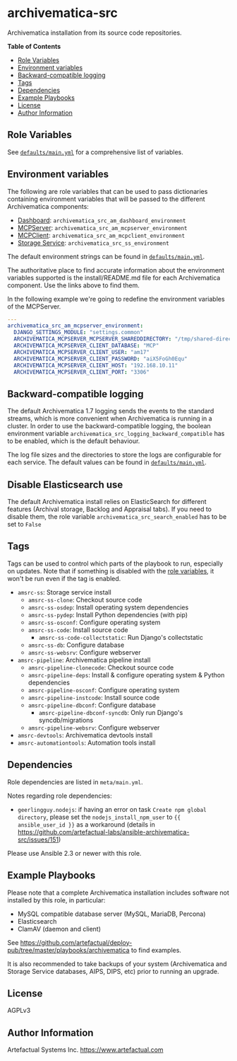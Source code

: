 archivematica-src
=================

Archivematica installation from its source code repositories.

**Table of Contents**

- [Role Variables](#role-variables)
- [Environment variables](#environment-variables)
- [Backward-compatible logging](#backward-compatible-logging)
- [Tags](#tags)
- [Dependencies](#dependencies)
- [Example Playbooks](#example-playbooks)
- [License](#license)
- [Author Information](#author-information)


Role Variables
--------------

See [`defaults/main.yml`](defaults/main.yml) for a comprehensive list of variables.


Environment variables
---------------------

The following are role variables that can be used to pass dictionaries containing environment variables that will be passed to the different Archivematica components:

- [Dashboard](https://github.com/artefactual/archivematica/tree/stable/1.7.x/src/dashboard/install/README.md): `archivematica_src_am_dashboard_environment`
- [MCPServer](https://github.com/artefactual/archivematica/tree/stable/1.7.x/src/MCPServer/install/README.md): `archivematica_src_am_mcpserver_environment`
- [MCPClient](https://github.com/artefactual/archivematica/tree/stable/1.7.x/src/MCPClient/install/README.md): `archivematica_src_am_mcpclient_environment`
- [Storage Service](https://github.com/artefactual/archivematica-storage-service/tree/stable/0.11.x/install/README.md): `archivematica_src_ss_environment`

The default environment strings can be found in [`defaults/main.yml`](defaults/main.yml).

The authoritative place to find accurate information about the environment variables supported is the install/README.md file for each Archivematica component. Use the links above to find them.

In the following example we're going to redefine the environment variables of the MCPServer.

```yaml
---
archivematica_src_am_mcpserver_environment:
  DJANGO_SETTINGS_MODULE: "settings.common"
  ARCHIVEMATICA_MCPSERVER_MCPSERVER_SHAREDDIRECTORY: "/tmp/shared-directory"
  ARCHIVEMATICA_MCPSERVER_CLIENT_DATABASE: "MCP"
  ARCHIVEMATICA_MCPSERVER_CLIENT_USER: "am17"
  ARCHIVEMATICA_MCPSERVER_CLIENT_PASSWORD: "aiX5FoGh0Equ"
  ARCHIVEMATICA_MCPSERVER_CLIENT_HOST: "192.168.10.11"
  ARCHIVEMATICA_MCPSERVER_CLIENT_PORT: "3306"
```

Backward-compatible logging
---------------------------

The default Archivematica 1.7 logging sends the events to the standard streams, which is more convenient when Archivematica is running in a cluster. In order to use the backward-compatible logging, the boolean environment variable `archivematica_src_logging_backward_compatible` has to be enabled, which is the default behaviour.

The log file sizes and the directories to store the logs are configurable for each service. The default values can be found in [`defaults/main.yml`](defaults/main.yml).

Disable Elasticsearch use
-------------------------

The default Archivematica install relies on ElasticSearch for different features (Archival storage, Backlog and Appraisal tabs). If you need to disable them, the role variable `archivematica_src_search_enabled` has to be set to `False`

Tags
----

Tags can be used to control which parts of the playbook to run, especially on updates.
Note that if something is disabled with the [role variables](#role-variables), it won't be run even if the tag is enabled.

- `amsrc-ss`: Storage service install
    - `amsrc-ss-clone`: Checkout source code
    - `amsrc-ss-osdep`: Install operating system dependencies
    - `amsrc-ss-pydep`: Install Python dependencies (with pip)
    - `amsrc-ss-osconf`: Configure operating system
    - `amsrc-ss-code`: Install source code
        - `amsrc-ss-code-collectstatic`: Run Django's collectstatic
    - `amsrc-ss-db`: Configure database
    - `amsrc-ss-websrv`: Configure webserver
- `amsrc-pipeline`: Archivematica pipeline install
    - `amsrc-pipeline-clonecode`: Checkout source code
    - `amsrc-pipeline-deps`: Install & configure operating system & Python dependencies
    - `amsrc-pipeline-osconf`: Configure operating system
    - `amsrc-pipeline-instcode`: Install source code
    - `amsrc-pipeline-dbconf`: Configure database
        - `amsrc-pipeline-dbconf-syncdb`: Only run Django's syncdb/migrations
    - `amsrc-pipeline-websrv`: Configure webserver
- `amsrc-devtools`: Archivematica devtools install
- `amsrc-automationtools`: Automation tools install


Dependencies
------------

Role dependencies are listed in `meta/main.yml`. 

Notes regarding role dependencies:

  - `geerlingguy.nodejs`: if having an error on task `Create npm global directory`, please set the `nodejs_install_npm_user` to  `{{ ansible_user_id }}` as a workaround (details in https://github.com/artefactual-labs/ansible-archivematica-src/issues/151)


Please use Ansible 2.3 or newer with this role.


Example Playbooks
-----------------

Please note that a complete Archivematica installation includes software not installed by this role, in particular:

- MySQL compatible database server (MySQL, MariaDB, Percona)
- Elasticsearch
- ClamAV (daemon and client)

See https://github.com/artefactual/deploy-pub/tree/master/playbooks/archivematica to find examples.

It is also recommended to take backups of your system (Archivematica and Storage Service databases, AIPS, DIPS, etc) prior to running an upgrade.


License
-------

AGPLv3


Author Information
------------------

Artefactual Systems Inc.
https://www.artefactual.com

